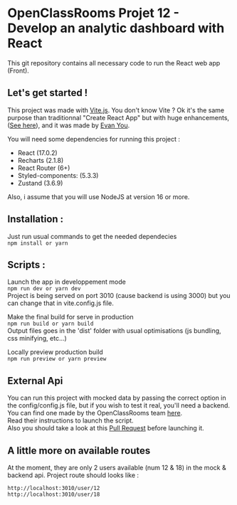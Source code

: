 # OpenClassRooms Projet 12 - Develop an analytic dashboard with React

This git repository contains all necessary code to run the React web app (Front).

## Let's get started !

This project was made with [Vite.js](https://vitejs.dev/). You don't know Vite ? Ok it's the same purpose than traditionnal "Create React App" but with huge enhancements, ([See here](https://medium.com/codex/you-should-choose-vite-over-cra-for-react-apps-heres-why-47e2e7381d13)), and it was made by [Evan You](https://evanyou.me/).

You will need some dependencies for running this project :

-   React (17.0.2)
-   Recharts (2.1.8)
-   React Router (6+)
-   Styled-components: (5.3.3)
-   Zustand (3.6.9)

Also, i assume that you will use NodeJS at version 16 or more.

## Installation :

Just run usual commands to get the needed dependecies  
`npm install or yarn`

## Scripts :

Launch the app in developpement mode  
`npm run dev or yarn dev`  
Project is being served on port 3010 (cause backend is using 3000) but you can change that in vite.config.js file.

Make the final build for serve in production  
`npm run build or yarn build`  
Output files goes in the 'dist' folder with usual optimisations (js bundling, css minifying, etc...)

Locally preview production build  
`npm run preview or yarn preview`  

## External Api

You can run this project with mocked data by passing the correct option in the config/config.js file, but if you wish to test it real, you'll need a backend.  
You can find one made by the OpenClassRooms team [here](https://github.com/OpenClassrooms-Student-Center/P9-front-end-dashboard).  
Read their instructions to launch the script.  
Also you should take a look at this [Pull Request](https://github.com/OpenClassrooms-Student-Center/P9-front-end-dashboard/pull/11) before launching it.

## A little more on available routes

At the moment, they are only 2 users available (num 12 & 18) in the mock & backend api.
Project route should looks like :

`http://localhost:3010/user/12`  
`http://localhost:3010/user/18`
